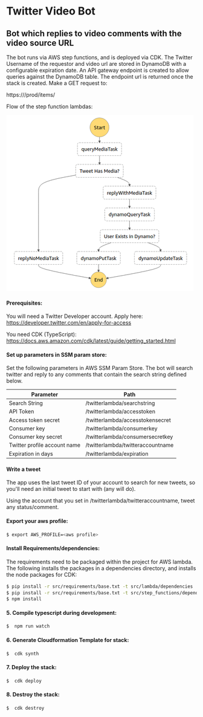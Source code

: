 # Twitter Video Bot
## Bot which replies to video comments with the video source URL

The bot runs via AWS step functions, and is deployed via CDK.
The Twitter Username of the requestor and video url are stored in DynamoDB with a configurable expiration date.
An API gateway endpoint is created to allow queries against the DynamoDB table. The endpoint url is returned once the stack is created. Make a GET request to:

https://<endpoint-url>/prod/items/<twitter-username>

Flow of the step function lambdas:

![step function flow](https://github.com/CrgMkz/twitter-video-bot-cdk/blob/master/step_function_flow.png?raw=true)

#### Prerequisites:
You will need a Twitter Developer account. Apply here:
https://developer.twitter.com/en/apply-for-access

You need CDK (TypeScript):
https://docs.aws.amazon.com/cdk/latest/guide/getting_started.html

#### Set up parameters in SSM param store:

Set the following parameters in AWS SSM Param Store.
The bot will search twitter and reply to any comments that contain the search string defined below.

| Parameter  | Path  |
|---|---|
| Search String  | /twitterlambda/searchstring  |
| API Token  | /twitterlambda/accesstoken  |
| Access token secret  | /twitterlambda/accesstokensecret  |
| Consumer key  | /twitterlambda/consumerkey  |
| Consumer key secret  | /twitterlambda/consumersecretkey  |
| Twitter profile account name  | /twitterlambda/twitteraccountname  |
| Expiration in days  | /twitterlambda/expiration  |


#### Write a tweet

The app uses the last tweet ID of your account to search for new tweets, so you'll need an initial tweet to start with (any will do).

Using the account that you set in /twitterlambda/twitteraccountname, tweet any status/comment.

#### Export your aws profile:

```sh
$ export AWS_PROFILE=<aws profile>
```

#### Install Requirements/dependencies:
The requirements need to be packaged within the project for AWS lambda. The following installs the packages in a
dependencies directory, and installs the node packages for CDK:
```sh
$ pip install -r src/requirements/base.txt -t src/lambda/dependencies
$ pip install -r src/requirements/base.txt -t src/step_functions/dependencies
$ npm install
```

#### 5. Compile typescript during development:
```sh
$  npm run watch
```

#### 6. Generate Cloudformation Template for stack:

```sh
$  cdk synth
```
#### 7. Deploy the stack:

```sh
$  cdk deploy
```

#### 8. Destroy the stack:

```sh
$  cdk destroy
```
